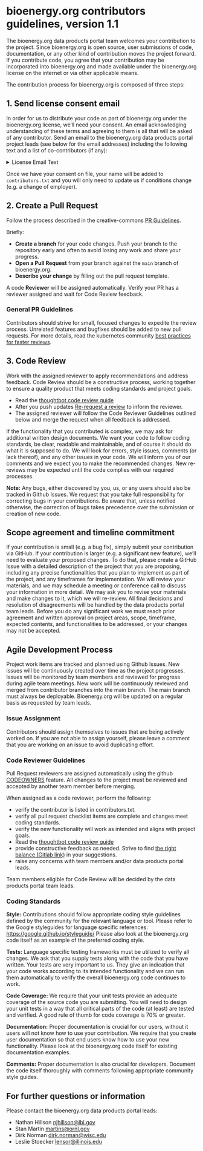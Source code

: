 # bioenergy.org contributors guidelines, version 1.1

The bioenergy.org data products portal team welcomes your contribution to the project. 
Since bioenergy.org is open source, user submissions of code, documentation, or any other kind of contribution moves the project forward. 
If you contribute code, you agree that your contribution may be incorporated into bioenergy.org and made available under the bioenergy.org license on the internet or via other applicable means.

The contribution process for bioenergy.org is composed of three steps:

## 1. Send license consent email

In order for us to distribute your code as part of bioenergy.org under the bioenergy.org license, we’ll need your consent. 
An email acknowledging understanding of these terms and agreeing to them is all that will be asked of any contributor. 
Send an email to the bioenergy.org data products portal project leads (see below for the email addresses) including the following text and a list of co-contributors (if any):


<details>

<summary>License Email Text</summary>

```
I agree to contribute to bioenergy.org.

I agree to the following terms and conditions for my contributions:
First, I agree that I am licensing the copyright to my contributions under the terms of the current bioenergy.org license.
Second, I hereby grant to The Regents of the University of California, through Lawrence Berkeley National Laboratory,
to any successor manager and distributor of bioenergy.org appointed by the U.S. Department of Energy,
and to all recipients of a version of bioenergy.org that includes my contributions, a non-exclusive, worldwide, royalty-free,
irrevocable patent license under any patent claims owned by me, or owned by my employer and known to me, that are or will be,
necessarily infringed upon by my contributions alone, or by combination of my contributions with the version of bioenergy.org
to which they are contributed, to make, have made, use, offer to sell, sell, import, and otherwise transfer any version of bioenergy.org
that includes my contributions, in source code and object code form. Third, I represent and warrant that I am authorized to make the contributions
and grant the foregoing license(s). Additionally, if, to my knowledge, my employer has rights to intellectual property that covers my contributions,
I represent and warrant that I have received permission to make these contributions and grant the foregoing license(s) on behalf of my employer.
```

</details>


Once we have your consent on file, your name will be added to `contributors.txt` and you will only need to update us if conditions change (e.g. a change of employer).

## 2. Create a Pull Request

Follow the process described in the creative-commons [PR Guidelines](https://opensource.creativecommons.org/contributing-code/pr-guidelines/).

Briefly:
- **Create a branch** for your code changes. Push your branch to the repository early and often to avoid losing any work and share your progress.
- **Open a Pull Request** from your branch against the `main` branch of bioenergy.org.
- **Describe your change** by filling out the pull request template.

A code **Reviewer** will be assigned automatically. Verify your PR has a reviewer assigned and wait for Code Review feedback.

### General PR Guidelines
Contributors should strive for small, focused changes to expedite the review process. Unrelated features and bugfixes should be added to new pull requests. For more details, read the kubernetes community [best practices for faster reviews](https://github.com/kubernetes/community/blob/master/contributors/guide/pull-requests.md#best-practices-for-faster-reviews).


## 3. Code Review

Work with the assigned reviewer to apply recommendations and address feedback. Code Review should be a constructive process, working together to ensure a quality product that meets coding standards and project goals. 
- Read the [thoughtbot code review guide](https://github.com/thoughtbot/guides/tree/main/code-review)
- After you push updates [Re-request a review](https://docs.github.com/en/pull-requests/collaborating-with-pull-requests/reviewing-changes-in-pull-requests/about-pull-request-reviews#re-requesting-a-review) to inform the reviewer.
- The assigned reviewer will follow the Code Reviewer Guidelines outlined below and merge the request when all feedback is addressed. 

If the functionality that you contributed is complex, we may ask for additional written design documents. We want your code to follow coding standards, be clear, readable and maintainable, and of course it should do what it is supposed to do. We will look for errors, style issues, comments (or lack thereof), and any other issues in your code. 
We will inform you of our comments and we expect you to make the recommended changes. New re-reviews may be expected until the code complies with our required processes.

**Note:** Any bugs, either discovered by you, us, or any users should also be tracked in Github Issues. We request that you take full responsibility for correcting bugs in your contributions. Be aware that, unless notified otherwise, the correction of bugs takes precedence over the submission or creation of new code.

## Scope agreement and timeline commitment
If your contribution is small (e.g. a bug fix), simply submit your contribution via GitHub. If your contribution is larger (e.g. a significant new feature), 
we’ll need to evaluate your proposed changes. To do that, please create a GitHub Issue with a detailed description of the project that you are proposing, including any precise functionalities that you plan to implement as part of the project, and any timeframes for implementation. We will review your materials, and we may schedule a meeting or conference call to discuss your information in more detail. We may ask you to revise your materials and make changes to it, 
which we will re-review. All final decisions and resolution of disagreements will be handled by the data products portal team leads.  Before you do any significant work we must reach prior agreement and written approval on project areas, scope, timeframe, expected contents, and functionalities to be addressed, or your changes may not be accepted.

## Agile Development Process
Project work items are tracked and planned using Github Issues. New issues will be continuously created over time as the project progresses. Issues will be monitored by team members and reviewed for progress during agile team meetings. New work will be continuously reviewed and merged from contributor branches into the main branch. The main branch must always be deployable. Bioenergy.org will be updated on a regular basis as requested by team leads.

### Issue Assignment
Contributors should assign themselves to issues that are being actively worked on. If you are not able to assign yourself, please leave a comment that you are working on an issue to avoid duplicating effort.

### Code Reviewer Guidelines
Pull Request reviewers are assigned automatically using the github [CODEOWNERS](https://docs.github.com/en/repositories/managing-your-repositorys-settings-and-features/customizing-your-repository/about-code-owners#about-code-owners) feature. All changes to the project must be reviewed and accepted by another team member before merging.

When assigned as a code reviewer, perform the following:
- verify the contributor is listed in contributors.txt.
- verify all pull request checklist items are complete and changes meet coding standards.
- verify the new functionality will work as intended and aligns with project goals.
- Read the [thoughtbot code review guide](https://github.com/thoughtbot/guides/tree/main/code-review)
- provide constructive feedback as needed. Strive to find [the right balance (Gitlab link)](https://docs.gitlab.com/ee/development/code_review.html#the-right-balance) in your suggestions.
- raise any concerns with team members and/or data products portal leads.

Team members eligible for Code Review will be decided by the data products portal team leads.

### Coding Standards

**Style:**
Contributions should follow appropriate coding style guidelines defined by the community for the relevant language or tool. Please refer to the Google styleguides for language specific references: https://google.github.io/styleguide/ Please also look at the bioenergy.org code itself as an example of the preferred coding style.

**Tests:**
Language specific testing frameworks must be utilized to verify all changes. We ask that you supply tests along with the code that you have written.
Your tests are very important to us. They give an indication that your code works according to its intended functionality and we can run them automatically to verify the overall bioenergy.org code continues to work.

**Code Coverage:**
We require that your unit tests provide an adequate coverage of the source code you are submitting. You will need to design your unit tests in a way that all critical parts of the code (at least) 
are tested and verified. A good rule of thumb for code coverage is 70% or greater.

**Documentation:**
Proper documentation is crucial for our users, without it users will not know how to use your contribution. We require that you create user documentation so that end users know how to use your new functionality. Please look at the bioenergy.org code itself for existing documentation examples.

**Comments:**
Proper documentation is also crucial for developers. Document the code itself thoroughly with comments following appropriate community style guides.

## For further questions or information
Please contact the bioenergy.org data products portal leads:
- Nathan Hillson njhillson@lbl.gov
- Stan Martin martins@ornl.gov
- Dirk Norman dirk.norman@wisc.edu
- Leslie Stoecker lensor@illinois.edu
